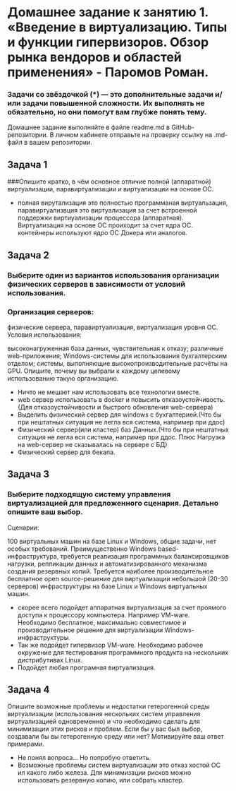 # Домашнее задание к занятию 1. «Введение в виртуализацию. Типы и функции гипервизоров. Обзор рынка вендоров и областей применения» - Паромов Роман.


### Задачи со звёздочкой (*) — это дополнительные задачи и/или задачи повышенной сложности. Их выполнять не обязательно, но они помогут вам глубже понять тему.

Домашнее задание выполняйте в файле readme.md в GitHub-репозитории. В личном кабинете отправьте на проверку ссылку на .md-файл в вашем репозитории.



## Задача 1

###Опишите кратко, в чём основное отличие полной (аппаратной) виртуализации, паравиртуализации и виртуализации на основе ОС.
* полная вирутализация это полностью программаная виртуальзация, паравиртуализвция это виртуализация за счет встроенной поддержки виртиуализации процессора (аппаратная). 
Виртуализация на основе ОС проиходит за счет ядра ОС. контейнеры используют ядро ОС Докера или аналогов. 
## Задача 2

### Выберите один из вариантов использования организации физических серверов в зависимости от условий использования.

### Организация серверов:

физические сервера,
паравиртуализация,
виртуализация уровня ОС.
Условия использования:

высоконагруженная база данных, чувствительная к отказу;
различные web-приложения;
Windows-системы для использования бухгалтерским отделом;
системы, выполняющие высокопроизводительные расчёты на GPU.
Опишите, почему вы выбрали к каждому целевому использованию такую организацию.
* Ничто не мешает нам использовать все технологии вместе.
* web сервер использовать в docker и повысить отказоустойчивость.(Для отказоустойчивости и быстрого обновления web-сервера)
* Выделить физический сервер для windows c бухгалтерией.(Что бы при нештатных ситуация не легла вся система, например при ддос)
* Физический сервер(или кластер) баз Данных.(Что бы при нештатных ситуация не легла вся система, например при ддос. Плюс Нагрузка на web-сервер не сказывалась на сервере с БД)
* Физический сервер для бекапа.

## Задача 3

### Выберите подходящую систему управления виртуализацией для предложенного сценария. Детально опишите ваш выбор.

Сценарии:

100 виртуальных машин на базе Linux и Windows, общие задачи, нет особых требований. Преимущественно Windows based-инфраструктура, требуется реализация программных балансировщиков нагрузки, репликации данных и автоматизированного механизма создания резервных копий.
Требуется наиболее производительное бесплатное open source-решение для виртуализации небольшой (20-30 серверов) инфраструктуры на базе Linux и Windows виртуальных машин.
* скорее всего подойдет аппаратная виртуализация за счет проямого доступа к процессору компьютера. Например VM-ware.
Необходимо бесплатное, максимально совместимое и производительное решение для виртуализации Windows-инфраструктуры.
* Так же подойдет гипервизор VM-ware.
Необходимо рабочее окружение для тестирования программного продукта на нескольких дистрибутивах Linux.
*  Подойдет любая програмная виртуализация.

## Задача 4

Опишите возможные проблемы и недостатки гетерогенной среды виртуализации (использования нескольких систем управления виртуализацией одновременно) и что необходимо сделать для минимизации этих рисков и проблем. Если бы у вас был выбор, создавали бы вы гетерогенную среду или нет? Мотивируйте ваш ответ примерами.
* Не понял вопроса... Но попробую ответить.
* Возможные проблемы систем виртуализации это отказ хостой ОС ил какого либо железа. Для минимизации рисков можно использовать резервную копию, или собрать кластер.
